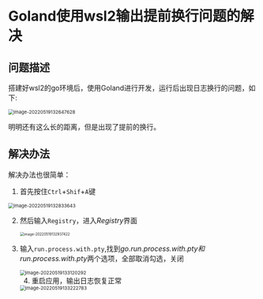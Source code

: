 # Goland使用wsl2输出提前换行问题的解决

## 问题描述

搭建好wsl2的go环境后，使用Goland进行开发，运行后出现日志换行的问题，如下:

<img src="https://oylong-blog-pic.oss-cn-shenzhen.aliyuncs.com/blog/img/image-20220519132647628.png" alt="image-20220519132647628" style="zoom:67%;" />

明明还有这么长的距离，但是出现了提前的换行。

## 解决办法

解决办法也很简单：

1. 首先按住`Ctrl`+`Shif`+`A`键

<img src="https://oylong-blog-pic.oss-cn-shenzhen.aliyuncs.com/blog/img/image-20220519132833643.png" alt="image-20220519132833643" style="zoom:67%;" />

2. 然后输入`Registry`，进入*Registry*界面

   <img src="https://oylong-blog-pic.oss-cn-shenzhen.aliyuncs.com/blog/img/image-20220519132937422.png" alt="image-20220519132937422" style="zoom: 50%;" />

3. 输入`run.process.with.pty`,找到*go.*run.process.with.pty和*run.process.with.pty*两个选项，全部取消勾选，关闭

   <img src="https://oylong-blog-pic.oss-cn-shenzhen.aliyuncs.com/blog/img/image-20220519133120292.png" alt="image-20220519133120292" style="zoom: 67%;" />

   4. 重启应用，输出日志恢复正常

   <img src="https://oylong-blog-pic.oss-cn-shenzhen.aliyuncs.com/blog/img/image-20220519133222783.png" alt="image-20220519133222783" style="zoom:67%;" />

   

